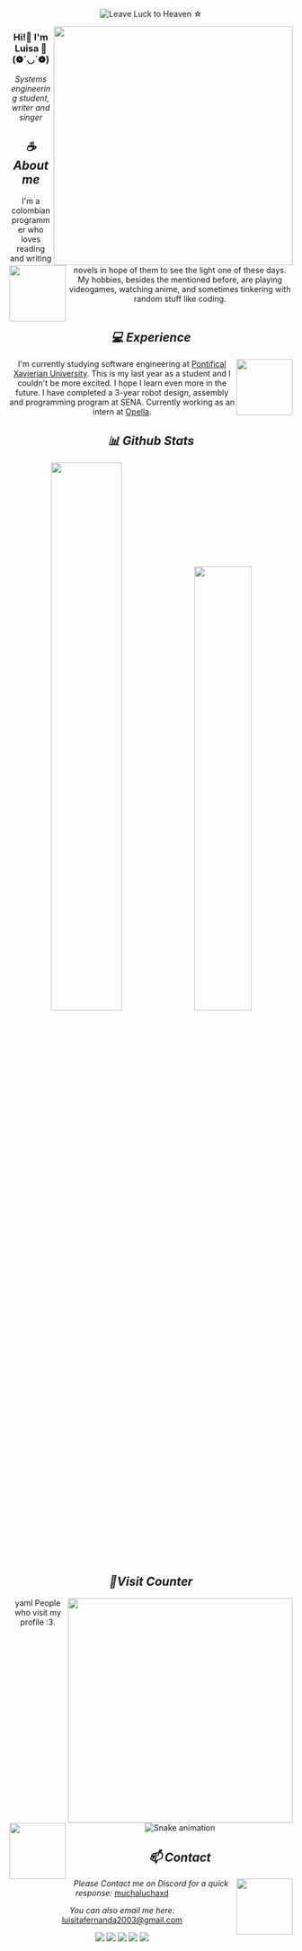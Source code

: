 <div align="center">
  <div align="center">
</div>

![Leave Luck to Heaven ☆](https://github.com/Luquinra/Luquinra/assets/82912597/9f57179d-8dd6-4703-a7bb-8ebd07efccd8)

<a href="https://discord.com/users/738418904870813878"><img align="right" width="425" src="https://lanyard.kyrie25.me/api/738418904870813878?imgStyle=square&gradient=e9d6d5-e9d6d5-f3b1b4-ffffff&bg=0d1117"></a>



### Hi!👋 I'm Luisa 🌼 (❁´◡`❁) 

*Systems engineering student, writer and singer*

## *☕ About me*

<a href="https://github.com/Luquinra"><img align="left" width="100" src="https://images-wixmp-ed30a86b8c4ca887773594c2.wixmp.com/f/834c834a-3c6a-4226-94d1-87a52c28be28/dfndxib-e3245c0c-e64c-441b-b03d-9c8aaf6ff0cd.png?token=eyJ0eXAiOiJKV1QiLCJhbGciOiJIUzI1NiJ9.eyJzdWIiOiJ1cm46YXBwOjdlMGQxODg5ODIyNjQzNzNhNWYwZDQxNWVhMGQyNmUwIiwiaXNzIjoidXJuOmFwcDo3ZTBkMTg4OTgyMjY0MzczYTVmMGQ0MTVlYTBkMjZlMCIsIm9iaiI6W1t7InBhdGgiOiJcL2ZcLzgzNGM4MzRhLTNjNmEtNDIyNi05NGQxLTg3YTUyYzI4YmUyOFwvZGZuZHhpYi1lMzI0NWMwYy1lNjRjLTQ0MWItYjAzZC05YzhhYWY2ZmYwY2QucG5nIn1dXSwiYXVkIjpbInVybjpzZXJ2aWNlOmZpbGUuZG93bmxvYWQiXX0.BqUUyAHkzml8sc1qsZCceFGVhduAwpA0XSMSeSBmTI4"></a>
I'm a colombian programmer who loves reading and writing novels in hope of them to see the light one of these days. My hobbies, besides the mentioned before, are playing videogames, watching anime, and sometimes tinkering with random stuff like coding.
<br><br>

## *💻 Experience*
<a href="https://github.com/Luquinra"><img align="right" width="100" src="https://images-wixmp-ed30a86b8c4ca887773594c2.wixmp.com/f/8097fc33-81ae-41e6-922e-37f504942042/dfd9xpu-c5c10326-caa0-4464-8824-384e2406ca4b.png/v1/fill/w_300,h_300/kyo_chibi_render_by_me_by_lizzymelli_dfd9xpu-fullview.png?token=eyJ0eXAiOiJKV1QiLCJhbGciOiJIUzI1NiJ9.eyJzdWIiOiJ1cm46YXBwOjdlMGQxODg5ODIyNjQzNzNhNWYwZDQxNWVhMGQyNmUwIiwiaXNzIjoidXJuOmFwcDo3ZTBkMTg4OTgyMjY0MzczYTVmMGQ0MTVlYTBkMjZlMCIsIm9iaiI6W1t7ImhlaWdodCI6Ijw9MzAwIiwicGF0aCI6IlwvZlwvODA5N2ZjMzMtODFhZS00MWU2LTkyMmUtMzdmNTA0OTQyMDQyXC9kZmQ5eHB1LWM1YzEwMzI2LWNhYTAtNDQ2NC04ODI0LTM4NGUyNDA2Y2E0Yi5wbmciLCJ3aWR0aCI6Ijw9MzAwIn1dXSwiYXVkIjpbInVybjpzZXJ2aWNlOmltYWdlLm9wZXJhdGlvbnMiXX0.88-xLWzhJqjrYZo99qg8n_t-7GytIGuHJ2lrWbzgQNQ"></a>
I'm currently studying software engineering at [Pontifical Xavierian University](https://www.javeriana.edu.co/inicio). This is my last year as a student and I couldn't be more excited. I hope I learn even more in the future. I have completed a 3-year robot design, assembly and programming program at SENA. Currently working as an intern at [Opella](https://www.opella.com/en).


## *📊 Github Stats*
<p align="center"><img width="50%" src="https://github-readme-stats.vercel.app/api?username=Lufequinra&show_icons=true&count_private=true&theme=react&hide_border=true&bg_color=0D1117"/> <img width="45%" src="https://github-readme-stats.vercel.app/api/top-langs/?username=Lufequinra&show_icons=true&count_private=true&theme=react&hide_border=true&bg_color=0D1117&layout=compact"/>
</p>

## *🧋Visit Counter*

<a href="https://discord.com/users/738418904870813878"><img align="right" width=400 src="https://moe-counter.glitch.me/get/@lufequinra?theme=rule34"></a>
<a href="https://github.com/Lufequinra"><img align="left" width="100" src="https://i.pinimg.com/originals/49/c4/72/49c47212134a43472050c38cb2bec5b6.png"></a>

yaml
People who visit my profile :3.


![Snake animation](https://raw.githubusercontent.com/Lufequinra/Lufequinra/output/github-contribution-grid-snake-dark.svg)


## *📫 Contact*
<a href="https://github.com/Luquinra"><img align="right" width="100" src="https://i.pinimg.com/originals/7c/3f/29/7c3f2916ed7f7d39803e4a2afaf0e642.gif" /></a>
*Please Contact me on Discord for a quick response:* [muchaluchaxd](https://discord.com/users/738418904870813878)

*You can also email me here:* luisitafernanda2003@gmail.com

[![](https://img.shields.io/github/followers/Luquinra?label=Followers&style=social)](https://github.com/Luquinra)
[![](https://img.shields.io/badge/Discord-7289DA?logo=discord&logoColor=white)](https://discord.com/users/738418904870813878)
[![](https://img.shields.io/badge/Facebook-1877F2?logo=facebook&logoColor=white)](https://www.facebook.com/luisafernanda.quinteramirez1)
[![](https://img.shields.io/badge/Telegram-2ca5e0?logo=telegram&logoColor=white)](https://t.me/luquinra)
[![](https://img.shields.io/badge/Mail-D14836?logo=gmail&logoColor=white)](mailto:luisitafernanda2003@gmail.com)
